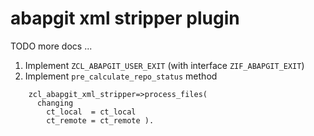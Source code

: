 # abapgit xml stripper plugin

TODO more docs ...

1) Implement `ZCL_ABAPGIT_USER_EXIT` (with interface `ZIF_ABAPGIT_EXIT`)
2) Implement `pre_calculate_repo_status` method

```abap
    zcl_abapgit_xml_stripper=>process_files(
      changing
        ct_local  = ct_local
        ct_remote = ct_remote ).
```


